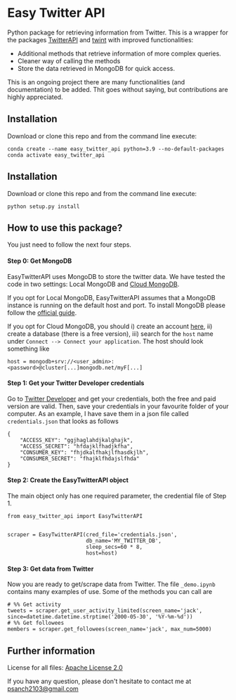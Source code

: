 # Easy Twitter API 
Python package for retrieving information from Twitter. This is a wrapper for  the 
packages [TwitterAPI](https://github.com/geduldig/TwitterAPI) and 
[twint](https://github.com/twintproject/twint) with improved functionalities:

- Additional methods that retrieve information of more complex queries.
- Cleaner way of calling the methods
- Store the data retrieved in MongoDB for quick access.


This is an ongoing project there are many functionalities (and documentation) to be added. Thit goes without saying, but contributions are highly appreciated.


## Installation
Download or clone this repo and from the command line execute:

```
conda create --name easy_twitter_api python=3.9 --no-default-packages
conda activate easy_twitter_api 
```


## Installation

Download or clone this repo and from the command line execute: 

```
python setup.py install
```

## How to use this package?
You just need to follow the next four steps.
#### Step 0: Get MongoDB

EasyTwitterAPI uses MongoDB to store the twitter data. We have tested the code in two settings: 
Local MongoDB and [Cloud MongoDB](https://www.mongodb.com/es).

If you opt for Local MongoDB,  EasyTwitterAPI assumes that a MongoDB instance is running on the default host and port. 
To install MongoDB please follow the [official guide](http://www.mongodb.org/display/DOCS/Getting+Started).

If you opt for Cloud MongoDB, you should i) create an account [here](https://www.mongodb.com/es),
 ii) create a database (there is a free version), iii) search for the `host` name under `Connect --> Connect your application`.
 The host should look something like
 ```
host = mongodb+srv://<user_admin>:<password>@cluster[...]mongodb.net/myF[...]
```
#### Step 1: Get your Twitter Developer credentials 

Go to [Twitter Developer](https://developer.twitter.com/en) and get your credentials, both the free and paid version are valid.
Then, save your credentials in your favourite folder of your computer. As an example, I have save them in a json file 
called ```credentials.json``` that looks as follows

```
{
    "ACCESS_KEY": "ggjhaglahdjkalghajk",
    "ACCESS_SECRET": "hfdajklfhadjkfha",
    "CONSUMER_KEY": "fhjdkalfhakjlfhasdkjlh",
    "CONSUMER_SECRET": "fhajklfhdajslfhda"
}
```


#### Step 2: Create the EasyTwitterAPI object
The main object only has one required parameter, the credential file of Step 1.
```
from easy_twitter_api import EasyTwitterAPI


scraper = EasyTwitterAPI(cred_file='credentials.json',
                         db_name='MY_TWITTER_DB',
                         sleep_secs=60 * 8,
                         host=host)
```


#### Step 3: Get data from Twitter
Now you are ready to get/scrape data from Twitter. The file ```_demo.ipynb``` contains many examples of use. 
Some of the methods you can call are

```
# %% Get activity
tweets = scraper.get_user_activity_limited(screen_name='jack',  since=datetime.datetime.strptime('2000-05-30', '%Y-%m-%d'))
# %% Get followees
members = scraper.get_followees(screen_name='jack', max_num=5000)
```


## Further information
License for all files: [Apache License 2.0](LICENSE)

If you have any question, please don't hesitate to contact me at <psanch2103@gmail.com>